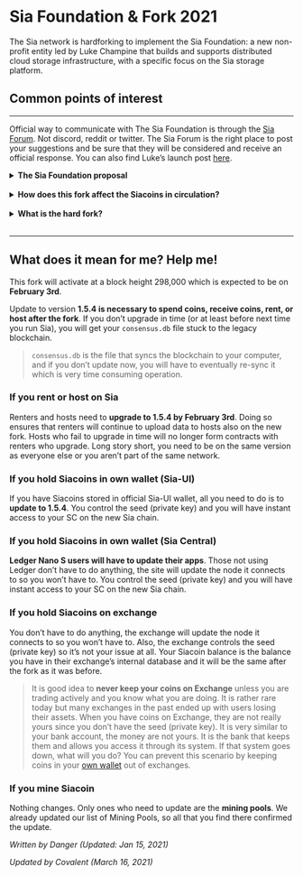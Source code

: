<!-- Intro section -->
# Sia Foundation & Fork 2021
The Sia network is hardforking to implement the Sia Foundation: a new non-profit entity led by Luke Champine that builds and supports distributed cloud storage infrastructure, with a specific focus on the Sia storage platform.
## Common points of interest
---
<!-- Section speaking about where to converse about the foudation -->
Official way to communicate with The Sia Foundation is through the [Sia Forum](https://forum.sia.tech/). Not discord, reddit or twitter. The Sia Forum is the right place to post your suggestions and be sure that they will be considered and receive an official response. You can also find Luke’s launch post [here](https://blog.sia.tech/launching-the-sia-foundation-ee47dfab4d2c).

<!-- Section that links to the proposal -->
<details>
<summary>
<b> The Sia Foundation proposal </b>
</summary>
<blockquote class="reddit-card" data-card-created="1615816216"><a href="https://www.reddit.com/r/siacoin/comments/iox6ly/proposal_the_sia_foundation/">Proposal: The Sia Foundation</a> from <a href="http://www.reddit.com/r/siacoin">r/siacoin</a></blockquote>
<script async src="//embed.redditmedia.com/widgets/platform.js" charset="UTF-8"></script>
</details>
<br>

<!-- Second dropdown about the circulating supply -->
<details>
<summary>
<b>How does this fork affect the Siacoins in circulation?</b>
</summary>
You can see it on this <a href="https://siastats.info/macroeconomicshttps://siastats.info/macroeconomics">SiaStats</a> chart. The inflation is going to be about 10% in 2021 and then will decrease to roughly 5% per year. We noticed some people being concerned about exit scam so it is fair to explain who the developers of Sia are. They are the same peoples who worked for years with different model than anyone else. Where other projects went with ICO, pre-mines, airdrops, trusted setups and other more or less centralized solutions that allowed them to literally print money and keep a lot for themselves without ever risking anything, since they were paid ahead, Sia developers did this all with zero SC investment from the community, no ICO or pre-mine.

But let’s look at the inflation a bit closer. In 2019 not so long time ago the inflation was much higher. And even today, majority of crypto projects have higher inflation than this one. Huge difference with Sia is that all of the new coins added on top of original block reward will be transparently used for good of the Sia network.

How can we so be sure? Well, there is a law for it, Sia Foundation is registered as non-profit and needs to be transparent with its expenses and funding.

<blockquote>
Developers didn’t use the Siacoin to fund the development in any way, but there was isolated offering of network’s supplementary token called <a src="">Siafund</a> that raised $120,000 (initially called Sianotes). See the link for more information.
</blockquote>
<br>
Another thing to explain is that many people got used that when some project launches mainnet, it is immediately usable and should go for adoption. But that is because majority of these projects are trying to replace Bitcoin, act as money. Sia could be used as money back since 2015, but was it ready to provide decentralized storage? No. It got there with 1.4.0 update in April 2019. But even that was just a beginning, it is getting much closer to that state today in 2021 when Skynet and <a src="">first real products</a> are just getting finished and launched. And now, finally, developers around the world can finally react and build exciting apps with it. Will it be fast? No, as with every new technology, it takes time to be adopted.

<h2>
How does it compare with other projects?
</h2>
There are many projects that claim decentralization. Many are not truly decentralized but benefit from people thinking they are. And others are, but in very limited way, absolutely unusable for anything but tiny quantities of data. And some others are decentralized, but not in the same vein as Sia. There is also another cucial distinction that people often miss; there is a difference between a decentralized app and decentralized storage network. For example, Sia is a decentralized storage network (layer 1), that can be used by Skynet, a decentralized internet (layer 2). And then there are decentralized apps that can be built on top of decentralized internet, Skynet.

Another facet to consider is inflation; a good comparison to draw would be Sia to Filecoin. Simple fact is that Filecoin has several hundred times higher inflation and if you are watching coinmarketcap, the supply is frozen and showing 45 million FIL, while there is already over 110 million in existence. And there will be over 1 billion in its first 2 years. It’s fully diluted market cap is about 250x that of Sia (this value can be different due to markets never sleeping) higher than Sia and Filecoin is a living proof that projects with questionable approaches, heavily experimental tech and unsustainable methods of growth can easily get away with anything.

<h2>
What about Sia’s own unlimited supply?
</h2>
In the end it’s all about supply and demand. Over time, it could happen that majority of circulating supply ends up locked in storage contracts and/or held by people. This could make it very difficult for people using to pay for their storage. That’s why Sia is always going to have a block reward so there is always a way to get SC. You can read more about it in <a src="">Introduction to Sia</a>.

Since we know the block reward, we can tell how many SC there will be at any point in future. And we can tell that while supply is maybe theoretically infinite, it is truly infinite only if our lifes were infinite. The fact is that in our lifetimes, the supply will double maybe in next 8 years. But for Filecoin, it will double in next few weeks.

So what should you do? Zoom out. Also don’t trust, verify – make your own research. And if you still doubt Sia and Skynet, go and try all of the alternatives. Then go to Siasky.net, upload picture, video or an entire website. And send a link to your friend:)
</details>
<br>

<!-- Section about what the hardfork is -->
<details>
<summary>
<b>What is the hard fork?</b>
</summary>
<b>Hard fork is event when new version of software is released and it has different “rules”</b>. It results in two <i>seperate</i> blockchains, where one is being used by those who do not update and continue using old version. And the new blockchain that is using the new version. In this case, Sia is forking to introduce changes to the block reward.

Up to the point in time before its activation, both blockchains have identical history. It is as if someone duplicated it. If you held for example 1000 SC before, you will now have 1000 SC (which are actually 1000 SCC) on legacy blockchain and 1000 SC on the new one. But they are not the same, community usually gives them different tickers to distinguish them, like SC and SCC.

<b>Does it mean you will have double the amount of SC?</b> No. You <i>will</i> have twice the coins, but each set of coins is on a seperate network and all new transactions can only be on one chain. Let’s look at one good example from Sia’s own history. The fork in 2018 resulted in two chains: Sia (after update, used by versions 1.3.7 and higher, let’s call it SC after its currency) and the legacy one (used by those who didn’t update, which was called SCC(there were also other forks, but they're not important here)).

If you had SC before the fork, when the network split happened, you had same history (seed, blocks, addresses, transactions) on both blockchains, but after that moment, each blockchain went own way. That means you had same amount of different coins that weren’t compatible with each other – if you made transaction with SCC after the fork or mined coins on SCC chain, they would only exist on SCC blockchain, not on Sia. And vice versa.
<blockquote>
Since this fork is welcome by vast majority of the community (if you don’t understand what it means, check out <a scr="">History of Sia</a>, the <a href="https://www.reddit.com/r/siacoin/comments/iox6ly/proposal_the_sia_foundation">Proposal</a> or <a src="">Sia Foundation</a>), <i>there is no legacy chain expected to survive</i>. You can still access your legacy coins if you use the old wallet software at any point in future, but there will be no one who continues using it. In other words, it will(in all likelyhood) be worthless.
</blockquote>
</details>
<br>

---
<!--Final section about the forks implications -->
## What does it mean for me? Help me!
This fork will activate at a block height 298,000 which is expected to be on **February 3rd**.

Update to version **1.5.4 is necessary to spend coins, receive coins, rent, or host after the fork**. If you don’t upgrade in time (or at least before next time you run Sia), you will get your `consensus.db` file stuck to the legacy blockchain.

>`consensus.db` is the file that syncs the blockchain to your computer, and if you don’t update now, you will have to eventually re-sync it which is very time consuming operation.

### If you rent or host on Sia
Renters and hosts need to **upgrade to 1.5.4 by February 3rd**. Doing so ensures that renters will continue to upload data to hosts also on the new fork. Hosts who fail to upgrade in time will no longer form contracts with renters who upgrade. Long story short, you need to be on the same version as everyone else or you aren’t part of the same network.

### If you hold Siacoins in own wallet (Sia-UI)
If you have Siacoins stored in official Sia-UI wallet, all you need to do is to **update to 1.5.4**. You control the seed (private key) and you will have instant access to your SC on the new Sia chain.

### If you hold Siacoins in own wallet (Sia Central)
**Ledger Nano S users will have to update their apps**. Those not using Ledger don’t have to do anything, the site will update the node it connects to so you won’t have to. You control the seed (private key) and you will have instant access to your SC on the new Sia chain.

### If you hold Siacoins on exchange
You don’t have to do anything, the exchange will update the node it connects to so you won’t have to. Also, the exchange controls the seed (private key) so it’s not your issue at all. Your Siacoin balance is the balance you have in their exchange’s internal database and it will be the same after the fork as it was before.

>It is good idea to **never keep your coins on Exchange** unless you are trading actively and you know what you are doing. It is rather rare today but many exchanges in the past ended up with users losing their assets. When you have coins on Exchange, they are not really yours since you don’t have the seed (private key). It is very similar to your bank account, the money are not yours. It is the bank that keeps them and allows you access it through its system. If that system goes down, what will you do? You can prevent this scenario by keeping coins in your [own wallet](/pages/sia/wallet/en.html) out of exchanges.

### If you mine Siacoin
Nothing changes. Only ones who need to update are the **mining pools**. We already updated our list of Mining Pools, so all that you find there confirmed the update.

*Written by Danger (Updated: Jan 15, 2021)*

*Updated by Covalent (March 16, 2021)*
